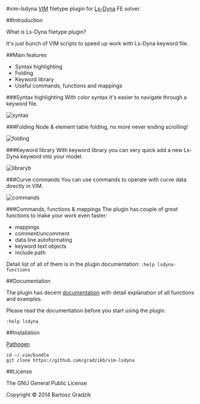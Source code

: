 #vim-lsdyna
[VIM](http://www.vim.org/) filetype plugin for [Ls-Dyna](http://www.lstc.com) FE solver.

##Introduction

What is Ls-Dyna filetype plugin?

It's just bunch of VIM scripts to speed up work with Ls-Dyna keyword file.

##Main features
- Syntax highlighting
- Folding
- Keyword library
- Useful commands, functions and mappings

###Syntax highlighting
With color syntax it's easier to navigate through a keyword file.

![syntax](https://raw.github.com/wiki/gradzikb/vim-lsdyna/gifs/syntax.gif)

###Folding
Node & element table folding, no more never ending scrolling!

![folding](https://raw.github.com/wiki/gradzikb/vim-lsdyna/gifs/folding.gif)

###Keyword library
With keyword library you can very quick add a new Ls-Dyna keyword into your model.

![libraryb](https://raw.github.com/wiki/gradzikb/vim-lsdyna/gifs/library.gif)


###Curve commands
You can use commands to operate with curve data directly in VIM.

![commands](https://raw.github.com/wiki/gradzikb/vim-lsdyna/gifs/commands.gif)


###Commands, functions & mappings
The plugin has couple of great functions to make your work even faster:
- mappings
- comment/uncomment
- data line autoformating
- keyword text objects
- include path

Detail list of all of them is in the plugin documentation: `:help lsdyna-functions`

##Documentation

The plugin has decent [documentation](https://github.com/gradzikb/vim-lsdyna/blob/master/doc/lsdyna.txt) with detail explanation of all functions and examples.

Please read the documentation before you start using the plugin.

`:help lsdyna`

##Installation

[Pathogen](https://github.com/tpope/vim-pathogen)

```
cd ~/.vim/bundle
git clone https://github.com/gradzikb/vim-lsdyna
```

##License

The GNU General Public License

Copyright &copy; 2014 Bartosz Gradzik
